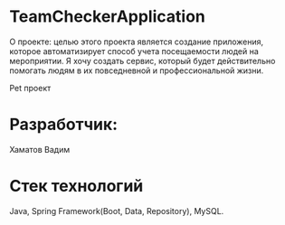 # TeamCheckerApplication
О проекте: целью этого проекта является создание приложения, которое автоматизирует способ учета посещаемости людей на мероприятии. Я хочу создать сервис, который будет действительно помогать людям в их повседневной и профессиональной жизни.

Pet проект

# Разработчик:
Хаматов Вадим
# Стек технологий
Java, Spring Framework(Boot, Data, Repository), MySQL.
